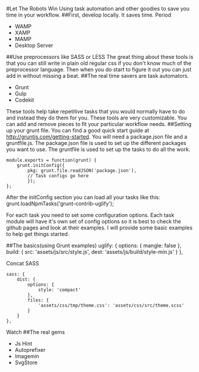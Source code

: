 #Let The Robots Win
Using task automation and other goodies to save you time in your workflow.
##First, develop locally. It saves time. Period
* WAMP
* XAMP
* MAMP
* Desktop Server

##Use preprocessors like SASS or LESS
The great thing about these tools is that you can still write in plain old regular css if you don't know much of the preprocessor language. Then when you do start to figure it out you can just add in without missing a beat.
##The real time savers are task automators.
* Grunt
* Gulp
* Codekit

These tools help take repetitive tasks that you would normally have to do and instead they do them for you.
These tools are very customizable. You can add and remove pieces to fit your particular workflow needs.
##Setting up your grunt file.
You can find a good quick start guide at http://gruntjs.com/getting-started.
You will need a package.json file and a gruntfile.js. The package.json file is used to set up the different packages you want to use. The gruntfile is used to set up the tasks to do all the work.

	module.exports = function(grunt) {
		grunt.initConfig({
			pkg: grunt.file.readJSON('package.json'),
			// Task configs go here
			});
	};

After the initConfig section you can load all your tasks like this:
	grunt.loadNpmTasks('grunt-contrib-uglify');

For each task you need to set some configuration options. Each task module will have it's own set of config options so it is best to check the github pages and look at their examples. I will provide some basic examples to help get things started.

##The basics(using Grunt examples)
	uglify: {
		options: {
			mangle: false
		},
		build: {
			src: 'assets/js/src/style.js',
			dest: 'assets/js/build/style-min.js'
		}
	},

Concat
SASS

	sass: {
		dist: {
			options: {
				style: 'compact'
			},
			files: {
				'assets/css/tmp/theme.css': 'assets/css/src/theme.scss'
			}
		}
	},
	
Watch
##The real gems
* Js Hint
* Autoprefixer
* Imagemin
* SvgStore